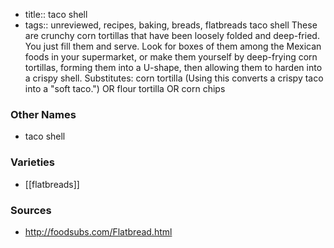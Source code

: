 - title:: taco shell
- tags:: unreviewed, recipes, baking, breads, flatbreads
taco shell These are crunchy corn tortillas that have been loosely folded and deep-fried. You just fill them and serve. Look for boxes of them among the Mexican foods in your supermarket, or make them yourself by deep-frying corn tortillas, forming them into a U-shape, then allowing them to harden into a crispy shell. Substitutes: corn tortilla (Using this converts a crispy taco into a "soft taco.") OR flour tortilla OR corn chips

### Other Names

* taco shell

### Varieties

* [[flatbreads]]

### Sources
* http://foodsubs.com/Flatbread.html
